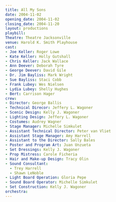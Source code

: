 ```yaml
---
title: All My Sons
date: 2004-11-02
opening_date: 2004-11-02
closing_date: 2004-11-20
layout: productions
playbill:
Theatre: Theatre Jacksonville
venue: Harold K. Smith Playhouse
cast:
- Joe Keller: Roger Lowe
- Kate Keller: Holly Gutshall
- Chris Keller: Jack Wallace
- Ann Deever: Deborah Tyre
- George Deever: David Gile
- Dr. Jim Bayliss: Mark Wright
- Sue Bayliss: Staci Cobb
- Frank Lubey: Wes Nielsen
- Lydia Lubey: Shelly Hughes
- Bert: Carrison Hager
crew:
- Director: George Ballis
- Technical Direcor: Jeffery L. Wagoner
- Scenic Design: Kelly J. Wagoner
- Lighting Design: Jeffery L. Wagoner
- Costumes: Audrey Wagner
- Stage Manager: Michelle Simkulet
- Assistant Technical Director: Peter van Vliet
- Assistant Stage Manager: Amy Harrell
- Assistant to the Director: Sally Bales
- Poster and Program Art: Juan Unzueta
- Set Dressings: Kelly J. Wagoner
- Prop Mistress: Carole Ficheria
- Hair and Make-up Design: Tracy Olin
- Sound Consultant:
  - Trey Harrell
  - Shawn LeNoble
- Light Board Operation: Gloria Pepe
- Sound Board Operator: Michelle Simkulet
- Set Construction: Kelly J. Wagoner
orchestra:
---
```

